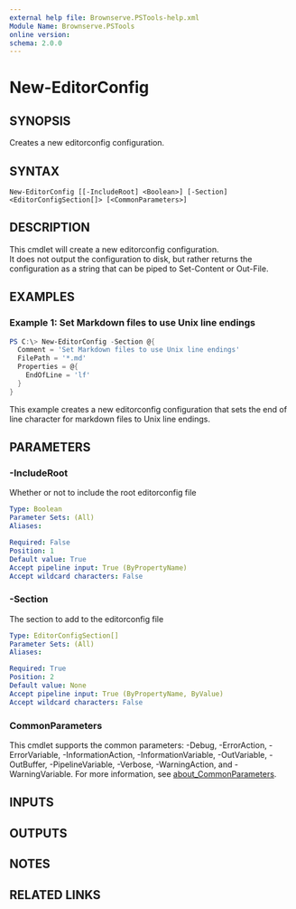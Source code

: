 ```yaml
---
external help file: Brownserve.PSTools-help.xml
Module Name: Brownserve.PSTools
online version:
schema: 2.0.0
---
```


# New-EditorConfig

## SYNOPSIS
Creates a new editorconfig configuration.

## SYNTAX

```
New-EditorConfig [[-IncludeRoot] <Boolean>] [-Section] <EditorConfigSection[]> [<CommonParameters>]
```

## DESCRIPTION
This cmdlet will create a new editorconfig configuration.  
It does not output the configuration to disk, but rather returns the configuration as a string that can be piped to Set-Content or Out-File.

## EXAMPLES

### Example 1: Set Markdown files to use Unix line endings
```powershell
PS C:\> New-EditorConfig -Section @{
  Comment = 'Set Markdown files to use Unix line endings'
  FilePath = '*.md'
  Properties = @{
    EndOfLine = 'lf'
  }
}
```

This example creates a new editorconfig configuration that sets the end of line character for markdown files to Unix line endings.

## PARAMETERS

### -IncludeRoot
Whether or not to include the root editorconfig file

```yaml
Type: Boolean
Parameter Sets: (All)
Aliases:

Required: False
Position: 1
Default value: True
Accept pipeline input: True (ByPropertyName)
Accept wildcard characters: False
```

### -Section
The section to add to the editorconfig file

```yaml
Type: EditorConfigSection[]
Parameter Sets: (All)
Aliases:

Required: True
Position: 2
Default value: None
Accept pipeline input: True (ByPropertyName, ByValue)
Accept wildcard characters: False
```

### CommonParameters
This cmdlet supports the common parameters: -Debug, -ErrorAction, -ErrorVariable, -InformationAction, -InformationVariable, -OutVariable, -OutBuffer, -PipelineVariable, -Verbose, -WarningAction, and -WarningVariable. For more information, see [about_CommonParameters](http://go.microsoft.com/fwlink/?LinkID=113216).

## INPUTS

## OUTPUTS

## NOTES

## RELATED LINKS
